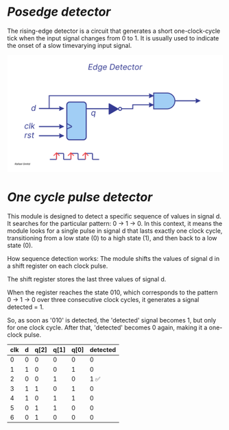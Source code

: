 # *Posedge detector*

The rising-edge detector is a circuit that generates a short one-clock-cycle tick when the
input signal changes from 0 to 1. It is usually used to indicate the onset of a slow timevarying
input signal.

![Edge Detector](Edge_Detector.jpg)

# *One cycle pulse detector*

This module is designed to detect a specific sequence of values in signal d. 
It searches for the particular pattern: 0 → 1 → 0. In this context, 
it means the module looks for a single pulse in signal d that lasts exactly one clock cycle, 
transitioning from a low state (0) to a high state (1), and then back to a low state (0).

How sequence detection works:
The module shifts the values of signal d in a shift register on each clock pulse.

The shift register stores the last three values of signal d.

When the register reaches the state 010, which corresponds to the pattern 0 → 1 → 0 over three consecutive clock cycles,
it generates a signal detected = 1.

So, as soon as '010' is detected, the 'detected' signal becomes 1, but only for one clock cycle. 
After that, 'detected' becomes 0 again, making it a one-clock pulse.


| clk   | d |  q[2]  |  q[1]  |  q[0]  | detected |
|-------|---|--------|--------|--------|----------|
|   0   | 0 |   0    |   0    |   0    |    0     |
|   1   | 1 |   0    |   0    |   1    |    0     |
|   2   | 0 |   0    |   1    |   0    |    1 ✅  |
|   3   | 1 |   1    |   0    |   1    |    0     |
|   4   | 1 |   0    |   1    |   1    |    0     |
|   5   | 0 |   1    |   1    |   0    |    0     |
|   6   | 0 |   1    |   0    |   0    |    0     |






